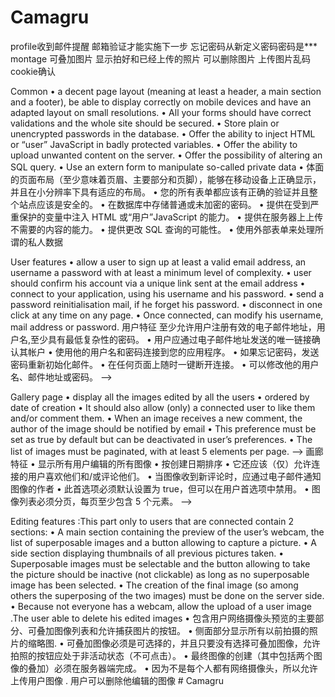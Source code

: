 # Camagru
profile收到邮件提醒
邮箱验证才能实施下一步
忘记密码从新定义密码密码是***
montage 可叠加图片 显示拍好和已经上传的照片 可以删除图片 上传图片乱码
cookie确认



Common 
• a decent page layout (meaning at least a header, a main section and a footer), be able to display correctly on mobile devices and have an adapted layout on small resolutions.
• All your forms should have correct validations and the whole site should be secured.
• Store plain or unencrypted passwords in the database.
• Offer the ability to inject HTML or “user” JavaScript in badly protected variables. • Offer the ability to upload unwanted content on the server.
• Offer the possibility of altering an SQL query.
• Use an extern form to manipulate so-called private data
• 体面的页面布局（至少意味着页眉、主要部分和页脚），能够在移动设备上正确显示，并且在小分辨率下具有适应的布局。
• 您的所有表单都应该有正确的验证并且整个站点应该是安全的。
• 在数据库中存储普通或未加密的密码。
• 提供在受到严重保护的变量中注入 HTML 或“用户”JavaScript 的能力。 
• 提供在服务器上上传不需要的内容的能力。
• 提供更改 SQL 查询的可能性。
• 使用外部表单来处理所谓的私人数据
 
 


 User features
• allow a user to sign up at least a valid email address, an username a password with at least a minimum level of complexity.
•  user should confirm his account via a unique link sent at the email address 
• connect to your application, using his username and his password. 
• send a password reinitialisation mail, if he forget his password.
• disconnect in one click at any time on any page.
• Once connected, can modify his username, mail address or password.
用户特征
  至少允许用户注册有效的电子邮件地址，用户名,至少具有最低复杂性的密码。
• 用户应通过电子邮件地址发送的唯一链接确认其帐户
• 使用他的用户名和密码连接到您的应用程序。
• 如果忘记密码，发送密码重新初始化邮件。
• 在任何页面上随时一键断开连接。
• 可以修改他的用户名、邮件地址或密码。 -->

	
Gallery page
• display all the images edited by all the users
• ordered by date of creation
• It should also allow (only) a connected user to like them and/or comment them.
• When an image receives a new comment, the author of the image should be notified by email
• This preference must be set as true by default but can be deactivated in user’s preferences.
• The list of images must be paginated, with at least 5 elements per page. -->
画廊特征
• 显示所有用户编辑的所有图像
• 按创建日期排序
• 它还应该（仅）允许连接的用户喜欢他们和/或评论他们。
• 当图像收到新评论时，应通过电子邮件通知图像的作者
• 此首选项必须默认设置为 true，但可以在用户首选项中禁用。
• 图像列表必须分页，每页至少包含 5 个元素。 -->


Editing features :This part only to users that are connected 
contain 2 sections:
• A main section containing the preview of the user’s webcam, the list of superposable images and a button allowing to capture a picture.
• A side section displaying thumbnails of all previous pictures taken. 
• Superposable images must be selectable and the button allowing to take the picture should be inactive (not clickable) as long as no superposable image has been selected.
• The creation of the final image (so among others the superposing of the two images) must be  done on the server side.
• Because not everyone has a webcam, allow the upload of a user image 
.The user able to delete his edited images 
• 包含用户网络摄像头预览的主要部分、可叠加图像列表和允许捕获图片的按钮。
• 侧面部分显示所有以前拍摄的照片的缩略图.
• 可叠加图像必须是可选择的，并且只要没有选择可叠加图像，允许拍照的按钮应处于非活动状态（不可点击）。
• 最终图像的创建（其中包括两个图像的叠加）必须在服务器端完成。
• 因为不是每个人都有网络摄像头，所以允许上传用户图像
. 用户可以删除他编辑的图像 # Camagru
